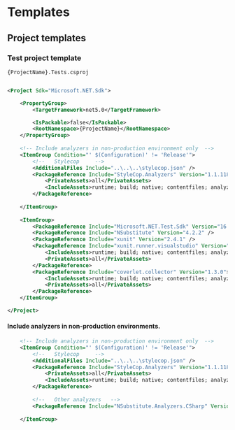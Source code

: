 # Templates

## Project templates



### Test project template

```{ProjectName}.Tests.csproj ```
```xml

<Project Sdk="Microsoft.NET.Sdk">

    <PropertyGroup>
        <TargetFramework>net5.0</TargetFramework>

        <IsPackable>false</IsPackable>
        <RootNamespace>{ProjectName}</RootNamespace>
    </PropertyGroup>
    
    <!-- Include analyzers in non-production environment only  -->
    <ItemGroup Condition="' $(Configuration)' != 'Release'">
        <!--   Stylecop     -->
        <AdditionalFiles Include="..\..\..\stylecop.json" />
        <PackageReference Include="StyleCop.Analyzers" Version="1.1.118">
            <PrivateAssets>all</PrivateAssets>
            <IncludeAssets>runtime; build; native; contentfiles; analyzers; buildtransitive</IncludeAssets>
        </PackageReference>
        
    </ItemGroup>
    
    <ItemGroup>
        <PackageReference Include="Microsoft.NET.Test.Sdk" Version="16.7.1" />
        <PackageReference Include="NSubstitute" Version="4.2.2" />
        <PackageReference Include="xunit" Version="2.4.1" />
        <PackageReference Include="xunit.runner.visualstudio" Version="2.4.3">
            <IncludeAssets>runtime; build; native; contentfiles; analyzers; buildtransitive</IncludeAssets>
            <PrivateAssets>all</PrivateAssets>
        </PackageReference>
        <PackageReference Include="coverlet.collector" Version="1.3.0">
            <IncludeAssets>runtime; build; native; contentfiles; analyzers; buildtransitive</IncludeAssets>
            <PrivateAssets>all</PrivateAssets>
        </PackageReference>
    </ItemGroup>

</Project>

```

#### Include analyzers in non-production environments.
```xml
    <!-- Include analyzers in non-production environment only  -->
    <ItemGroup Condition="' $(Configuration)' != 'Release'">
        <!--   Stylecop     -->
        <AdditionalFiles Include="..\..\..\stylecop.json" />
        <PackageReference Include="StyleCop.Analyzers" Version="1.1.118">
            <PrivateAssets>all</PrivateAssets>
            <IncludeAssets>runtime; build; native; contentfiles; analyzers; buildtransitive</IncludeAssets>
        </PackageReference>
    
        <!--   Other analyzers   -->
        <PackageReference Include="NSubstitute.Analyzers.CSharp" Version="1.0.14" />
    
    </ItemGroup>

```